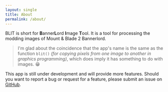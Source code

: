 ```yaml
---
layout: single
title: About
permalink: /about/
---
```


BLIT is short for **B**anner**L**ord **I**mage **T**ool. It is a tool for processing the modding images of Mount & Blade 2 Bannerlord.

> I'm glad about the coincidence that the app's name is the same as the function `blit()` *(for copying pixels from one image to another in graphics programming)*, which does imply it has something to do with images. 😁

This app is still under development and will provide more features. Should you want to report a bug or request for a feature, please submit an issue on [GitHub](https://github.com/0x1c-works/BLIT/issues).
